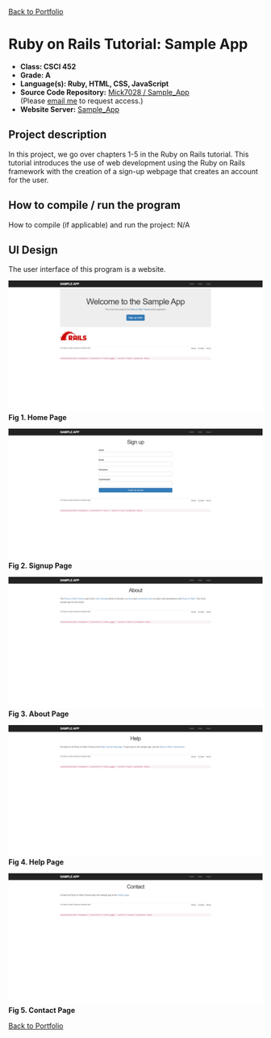 [Back to Portfolio](./)

Ruby on Rails Tutorial: Sample App
===============

-   **Class: CSCI 452** 
-   **Grade: A**
-   **Language(s): Ruby, HTML, CSS, JavaScript**
-   **Source Code Repository:** [ Mick7028 / Sample_App](https://github.com/Mick7028/sample_app)  
    (Please [email me](mailto:example@csustudent.net?subject=GitHub%20Access) to request access.)
-   **Website Server:** [Sample_App](https://throbbing-pond-4766.fly.dev/)

## Project description
 
 In this project, we go over chapters 1-5 in the Ruby on Rails tutorial. This tutorial introduces the use of web development using the Ruby on Rails framework with the creation of a sign-up webpage that creates an account for the user.

## How to compile / run the program

How to compile (if applicable) and run the project: N/A

## UI Design

The user interface of this program is a website.

![screenshot](images/project_3_images/Home_Page.png)
**Fig 1. Home Page**

![screenshot](images/project_3_images/Signup_Page.png)
**Fig 2. Signup Page**

![screenshot](images/project_3_images/About_Page.png)
**Fig 3. About Page**

![screenshot](images/project_3_images/Help_Page.png)
**Fig 4. Help Page**

![screenshot](images/project_3_images/Contact_Page.png)
**Fig 5. Contact Page**

[Back to Portfolio](./)
